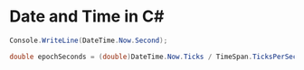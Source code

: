 # Date and Time in C#
```cs
Console.WriteLine(DateTime.Now.Second);
```

```cs
double epochSeconds = (double)DateTime.Now.Ticks / TimeSpan.TicksPerSecond;
```
